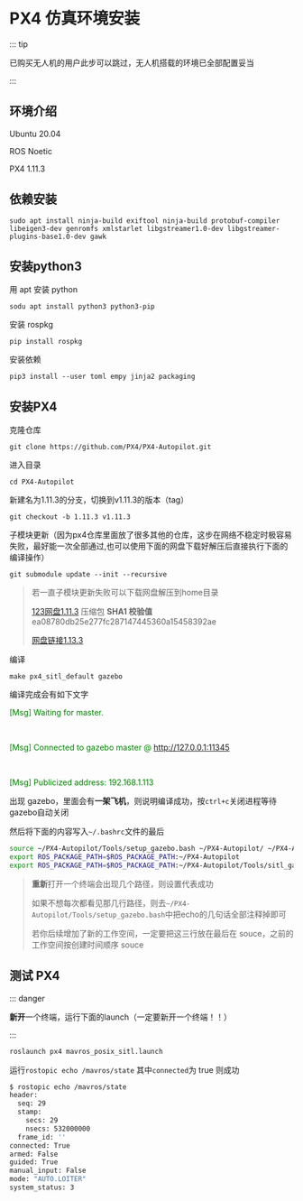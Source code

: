 # PX4 仿真环境安装

::: tip

已购买无人机的用户此步可以跳过，无人机搭载的环境已全部配置妥当

:::

## 环境介绍

Ubuntu 20.04

ROS Noetic

PX4 1.11.3

## 依赖安装

```
sudo apt install ninja-build exiftool ninja-build protobuf-compiler libeigen3-dev genromfs xmlstarlet libgstreamer1.0-dev libgstreamer-plugins-base1.0-dev gawk
```

## 安装python3

用 apt 安装 python

```
sodu apt install python3 python3-pip
```

安装 rospkg

```
pip install rospkg
```

安装依赖

```
pip3 install --user toml empy jinja2 packaging
```

## 安装PX4

克隆仓库

```
git clone https://github.com/PX4/PX4-Autopilot.git
```

进入目录

```
cd PX4-Autopilot
```

新建名为1.11.3的分支，切换到v1.11.3的版本（tag）

```
git checkout -b 1.11.3 v1.11.3
```

子模块更新（因为px4仓库里面放了很多其他的仓库，这步在网络不稳定时极容易失败，最好能一次全部通过,也可以使用下面的网盘下载好解压后直接执行下面的编译操作）

```
git submodule update --init --recursive
```

> 若一直子模块更新失败可以下载网盘解压到home目录
>
> [123网盘1.11.3](https://www.123pan.com/s/CVqajv-9DqWd.html)  压缩包 **SHA1 校验值**ea08780db25e277fc287147445360a15458392ae
>
> [网盘链接1.13.3](https://pan.baidu.com/s/119O2mNNvrRmeQjWJtqMl5w?pwd=2002) 

编译

```
make px4_sitl_default gazebo
```

编译完成会有如下文字

<font color="green">[Msg] Waiting for master.</font>

<br>

<font color="green">[Msg] Connected to gazebo master @ http://127.0.0.1:11345</font>

<br>

<font color="green">[Msg] Publicized address: 192.168.1.113</font>

出现 gazebo，里面会有**一架飞机**，则说明编译成功，按`ctrl+c`关闭进程等待gazebo自动关闭

然后将下面的内容写入`~/.bashrc`文件的最后

```bash
source ~/PX4-Autopilot/Tools/setup_gazebo.bash ~/PX4-Autopilot/ ~/PX4-Autopilot/build/px4_sitl_default
export ROS_PACKAGE_PATH=$ROS_PACKAGE_PATH:~/PX4-Autopilot
export ROS_PACKAGE_PATH=$ROS_PACKAGE_PATH:~/PX4-Autopilot/Tools/sitl_gazebo
```

> **重新**打开一个终端会出现几个路径，则设置代表成功
>
> 如果不想每次都看见那几行路径，则去`~/PX4-Autopilot/Tools/setup_gazebo.bash`中把echo的几句话全部注释掉即可
>
> 若你后续增加了新的工作空间，一定要把这三行放在最后在 souce，之前的工作空间按创建时间顺序 souce

## 测试 PX4

::: danger

**新开**一个终端，运行下面的launch（一定要新开一个终端！！）

:::

```bash
roslaunch px4 mavros_posix_sitl.launch
```

运行`rostopic echo /mavros/state`   其中`connected`为 true 则成功

```bash
$ rostopic echo /mavros/state
header: 
  seq: 29
  stamp: 
    secs: 29
    nsecs: 532000000
  frame_id: ''
connected: True
armed: False
guided: True
manual_input: False
mode: "AUTO.LOITER"
system_status: 3
```
